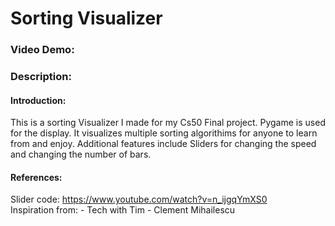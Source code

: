 # Sorting Visualizer
### Video Demo:  <URL HERE>
### Description: 

#### Introduction:
This is a sorting Visualizer I made for my Cs50 Final project.
Pygame is used for the display.
It visualizes multiple sorting algorithims for anyone to learn from and enjoy. Additional features include Sliders for changing the speed and changing the number of bars.

#### References:
Slider code: https://www.youtube.com/watch?v=n_ijgqYmXS0 
<br>
Inspiration from:
    - Tech with Tim
    - Clement Mihailescu
